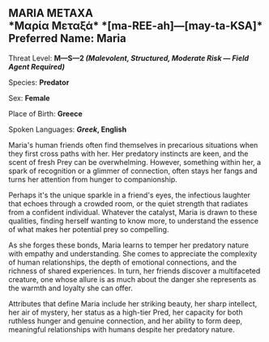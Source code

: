 
<div id="maria-metaxa" style="page-break-before: always;">
  <h2>
    MARIA METAXA<br>
    *Μαρία Μεταξά*
    *[ma-REE-ah]—[may-ta-KSA]*
    <br>Preferred Name: Maria
  </h2>
  
Threat Level: **M—S—2 *(Malevolent, Structured, Moderate Risk — Field Agent Required)***

  
Species: **Predator**

  
Sex: **Female**

  
  
Place of Birth: **Greece**

  
Spoken Languages: ***Greek*, English**

  
Maria's human friends often find themselves in precarious situations when they first cross paths with her. Her predatory instincts are keen, and the scent of fresh Prey can be overwhelming. However, something within her, a spark of recognition or a glimmer of connection, often stays her fangs and turns her attention from hunger to companionship.

Perhaps it's the unique sparkle in a friend's eyes, the infectious laughter that echoes through a crowded room, or the quiet strength that radiates from a confident individual. Whatever the catalyst, Maria is drawn to these qualities, finding herself wanting to know more, to understand the essence of what makes her potential prey so compelling.

As she forges these bonds, Maria learns to temper her predatory nature with empathy and understanding. She comes to appreciate the complexity of human relationships, the depth of emotional connections, and the richness of shared experiences. In turn, her friends discover a multifaceted creature, one whose allure is as much about the danger she represents as the warmth and loyalty she can offer.

Attributes that define Maria include her striking beauty, her sharp intellect, her air of mystery, her status as a high-tier Pred, her capacity for both ruthless hunger and genuine connection, and her ability to form deep, meaningful relationships with humans despite her predatory nature.

</div>